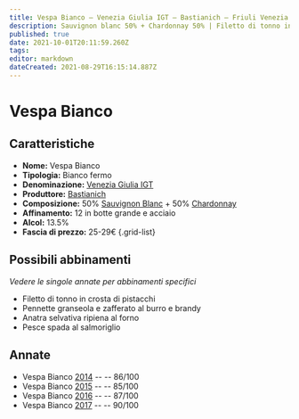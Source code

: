```yaml
---
title: Vespa Bianco – Venezia Giulia IGT – Bastianich – Friuli Venezia Giulia (IT) – 25-29€ – 3★-4★
description: Sauvignon blanc 50% + Chardonnay 50% | Filetto di tonno in crosta di pistacchi – Pennette granseola e zafferato – Anatra selvativa ripiena al forno – Pesce spada al salmoriglio 
published: true
date: 2021-10-01T20:11:59.260Z
tags: 
editor: markdown
dateCreated: 2021-08-29T16:15:14.887Z
---
```


# Vespa Bianco

## Caratteristiche
- **Nome:** Vespa Bianco
- **Tipologia:** Bianco fermo
- **Denominazione:** [Venezia Giulia IGT](/denominazioni/Italia/Friuli-Venezia-Giulia/IGT/Venezia-Giulia)
- **Produttore:** [Bastianich](/produttori/Italia/Friuli-Venezia-Giulia/Bastianich) 
- **Composizione:** 50% [Sauvignon Blanc](/vitigni/Francia/sauvignon-blanc) + 50% [Chardonnay](/vitigni/Francia/chardonnay)
- **Affinamento:** 12 in botte grande e acciaio
- **Alcol:** 13.5%
- **Fascia di prezzo:** 25-29€
{.grid-list}



## Possibili abbinamenti
*Vedere le singole annate per abbinamenti specifici*

- Filetto di tonno in crosta di pistacchi 
- Pennette granseola e zafferato al burro e brandy
- Anatra selvativa ripiena al forno 
- Pesce spada al salmoriglio 

## Annate

- Vespa Bianco [2014](/vini/Italia/Friuli-Venezia-Giulia/Bastianich/Vespa-Bianco/2014) -- <span class="star-3"></span> -- 86/100
- Vespa Bianco [2015](/vini/Italia/Friuli-Venezia-Giulia/Bastianich/Vespa-Bianco/2015) -- <span class="star-3"></span> -- 85/100
- Vespa Bianco [2016](/vini/Italia/Friuli-Venezia-Giulia/Bastianich/Vespa-Bianco/2016) -- <span class="star-3"></span> -- 87/100
- Vespa Bianco [2017](/vini/Italia/Friuli-Venezia-Giulia/Bastianich/Vespa-Bianco/2017) -- <span class="star-4"></span> -- 90/100

